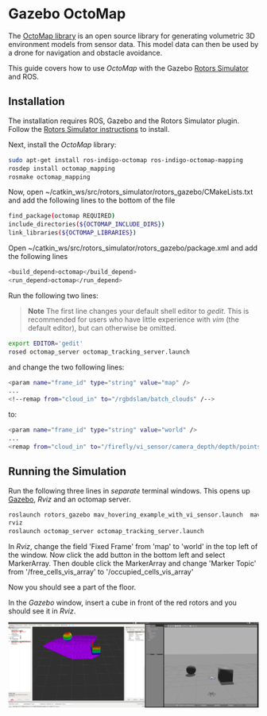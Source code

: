 # Gazebo OctoMap

The [OctoMap library](http://octomap.github.io/) is an open source library for generating volumetric 3D environment models from sensor data. This model data can then be used by a drone for navigation and obstacle avoidance.

This guide covers how to use *OctoMap* with the Gazebo [Rotors Simulator](https://github.com/ethz-asl/rotors_simulator/wiki/RotorS-Simulator) and ROS.

## Installation

The installation requires ROS, Gazebo and the Rotors Simulator plugin. Follow the [Rotors Simulator instructions](https://github.com/ethz-asl/rotors_simulator) to install.

Next, install the *OctoMap* library:
```sh
sudo apt-get install ros-indigo-octomap ros-indigo-octomap-mapping
rosdep install octomap_mapping
rosmake octomap_mapping
```

Now, open ~/catkin_ws/src/rotors_simulator/rotors_gazebo/CMakeLists.txt	and add the following lines to the bottom of the file
```sh
find_package(octomap REQUIRED)
include_directories(${OCTOMAP_INCLUDE_DIRS})
link_libraries(${OCTOMAP_LIBRARIES})
```

Open ~/catkin_ws/src/rotors_simulator/rotors_gazebo/package.xml and add the following lines	
```sh
<build_depend>octomap</build_depend>
<run_depend>octomap</run_depend>
```

Run the following two lines:

> **Note** The first line changes your default shell editor to *gedit*. This is recommended for users who have little experience with *vim* (the default editor), but can otherwise be omitted.

```sh
export EDITOR='gedit'
rosed octomap_server octomap_tracking_server.launch
```
and change the two following lines:

```sh
<param name="frame_id" type="string" value="map" />
...
<!--remap from="cloud_in" to="/rgbdslam/batch_clouds" /-->
```

to:
```sh
<param name="frame_id" type="string" value="world" />
...
<remap from="cloud_in" to="/firefly/vi_sensor/camera_depth/depth/points" />
```


## Running the Simulation

Run the following three lines in *separate* terminal windows. This opens up [Gazebo](../simulation/gazebo.md), *Rviz* and an octomap server.

```sh
roslaunch rotors_gazebo mav_hovering_example_with_vi_sensor.launch  mav_name:=firefly
rviz
roslaunch octomap_server octomap_tracking_server.launch
```

In *Rviz*, change the field 'Fixed Frame' from 'map' to 'world' in the top left of the window.
Now click the add button in the bottom left and select MarkerArray. Then double click the MarkerArray and change 'Marker Topic' from '/free_cells_vis_array' to '/occupied_cells_vis_array'

Now you should see a part of the floor. 

In the *Gazebo* window, insert a cube in front of the red rotors and you should see it in *Rviz*.

![OctoMap Example in Gazebo](../../assets/sim/octomap.png)


